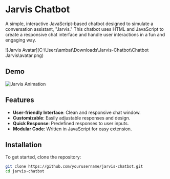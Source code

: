 # Jarvis Chatbot

A simple, interactive JavaScript-based chatbot designed to simulate a conversation assistant, "Jarvis." This chatbot uses HTML and JavaScript to create a responsive chat interface and handle user interactions in a fun and engaging way.

![Jarvis Avatar](C:\Users\ambat\Downloads\Jarvis-Chatbot\Chatbot Jarvis\avatar.png) <!-- Replace with actual path in the repository -->


## Demo

![Jarvis Animation](path/to/giphy.gif) <!-- Replace with actual path in the repository -->

## Features

- **User-friendly Interface**: Clean and responsive chat window.
- **Customizable**: Easily adjustable responses and design.
- **Quick Response**: Predefined responses to user inputs.
- **Modular Code**: Written in JavaScript for easy extension.

## Installation

To get started, clone the repository:

```bash
git clone https://github.com/yourusername/jarvis-chatbot.git
cd jarvis-chatbot
